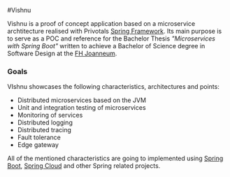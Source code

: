 #Vishnu

Vishnu is a proof of concept application based on a microservice archtitecture realised with Privotals [Spring Framework](www.spring.io).
Its main purpose is to serve as a POC and reference for the Bachelor Thesis _"Microservices with Spring Boot"_ written to achieve a Bachelor of 
Science degree in Software Design at the [FH Joanneum](www.fh-joanneum.at).

### Goals
VIshnu showcases the following characteristics, architectures and points:
* Distributed microservices based on the JVM
* Unit and integration testing of microservices
* Monitoring of services
* Distributed logging
* Distributed tracing
* Fault tolerance
* Edge gateway

All of the mentioned characteristics are going to implemented using [Spring Boot](http://projects.spring.io/spring-boot/), 
[Spring Cloud](http://projects.spring.io/spring-cloud/) and other Spring related projects.
